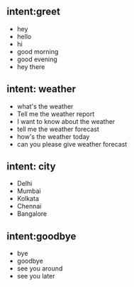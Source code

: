 ## intent:greet
- hey
- hello
- hi
- good morning
- good evening
- hey there

## intent: weather
- what's the weather
- Tell me the weather report
- I want to know about the weather
- tell me the weather forecast
- how's the weather today
- can you please give weather forecast

## intent: city
- Delhi
- Mumbai
- Kolkata
- Chennai
- Bangalore

## intent:goodbye
- bye
- goodbye
- see you around
- see you later